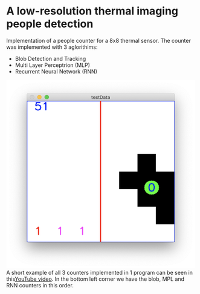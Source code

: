 <h1>A low-resolution thermal imaging people detection</h1>
<div>
Implementation of a people counter for a 8x8 thermal sensor.
The counter was implemented with 3 aglorithims:
<br>
<ul>
  <li>Blob Detection and Tracking</li>
  <li>Multi Layer Perceptrion (MLP)</li>
  <li>Recurrent Neural Network (RNN)</li>
</ul>

<img src="./media/img1.png" alt="People Counter" width="500" height="500">
</div>
<div>
  A short example of all 3 counters implemented in 1 program can be seen in this<a href="https://youtu.be/aTNNey4ACRM">YouTube video</a>. In the bottom left corner we have the blob, MPL and RNN counters in this order. 
</div>
